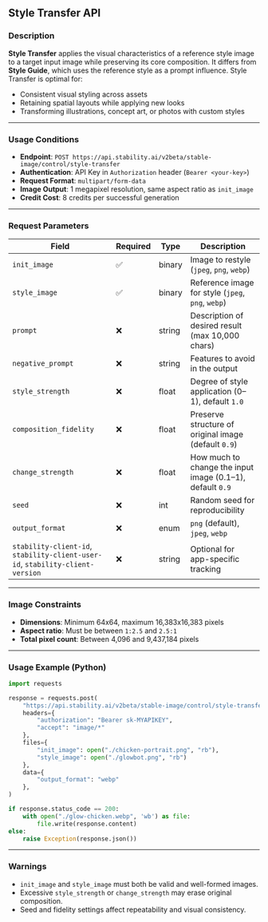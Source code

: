 ## Style Transfer API

### Description

**Style Transfer** applies the visual characteristics of a reference style image to a target input image while preserving its core composition. It differs from **Style Guide**, which uses the reference style as a prompt influence. Style Transfer is optimal for:
- Consistent visual styling across assets
- Retaining spatial layouts while applying new looks
- Transforming illustrations, concept art, or photos with custom styles

---

### Usage Conditions

- **Endpoint**: `POST https://api.stability.ai/v2beta/stable-image/control/style-transfer`
- **Authentication**: API Key in `Authorization` header (`Bearer <your-key>`)
- **Request Format**: `multipart/form-data`
- **Image Output**: 1 megapixel resolution, same aspect ratio as `init_image`
- **Credit Cost**: 8 credits per successful generation

---

### Request Parameters

| Field                  | Required | Type     | Description |
|------------------------|----------|----------|-------------|
| `init_image`           | ✅        | binary   | Image to restyle (`jpeg`, `png`, `webp`) |
| `style_image`          | ✅        | binary   | Reference image for style (`jpeg`, `png`, `webp`) |
| `prompt`               | ❌        | string   | Description of desired result (max 10,000 chars) |
| `negative_prompt`      | ❌        | string   | Features to avoid in the output |
| `style_strength`       | ❌        | float    | Degree of style application (0–1), default `1.0` |
| `composition_fidelity` | ❌        | float    | Preserve structure of original image (default `0.9`) |
| `change_strength`      | ❌        | float    | How much to change the input image (0.1–1), default `0.9` |
| `seed`                 | ❌        | int      | Random seed for reproducibility |
| `output_format`        | ❌        | enum     | `png` (default), `jpeg`, `webp` |
| `stability-client-id`, `stability-client-user-id`, `stability-client-version` | ❌ | string | Optional for app-specific tracking |

---

### Image Constraints

- **Dimensions**: Minimum 64x64, maximum 16,383x16,383 pixels
- **Aspect ratio**: Must be between `1:2.5` and `2.5:1`
- **Total pixel count**: Between 4,096 and 9,437,184 pixels

---

### Usage Example (Python)

```python
import requests

response = requests.post(
    "https://api.stability.ai/v2beta/stable-image/control/style-transfer",
    headers={
        "authorization": "Bearer sk-MYAPIKEY",
        "accept": "image/*"
    },
    files={
        "init_image": open("./chicken-portrait.png", "rb"),
        "style_image": open("./glowbot.png", "rb")
    },
    data={
        "output_format": "webp"
    },
)

if response.status_code == 200:
    with open("./glow-chicken.webp", 'wb') as file:
        file.write(response.content)
else:
    raise Exception(response.json())
```

---

### Warnings

- `init_image` and `style_image` must both be valid and well-formed images.
- Excessive `style_strength` or `change_strength` may erase original composition.
- Seed and fidelity settings affect repeatability and visual consistency.
